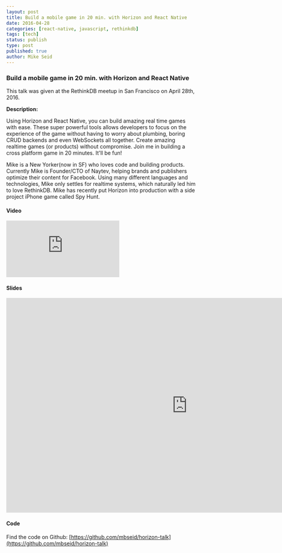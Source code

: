 ```yaml
---
layout: post
title: Build a mobile game in 20 min. with Horizon and React Native
date: 2016-04-28
categories: [react-native, javascript, rethinkdb]
tags: [tech]
status: publish
type: post
published: true
author: Mike Seid
---
```


### Build a mobile game in 20 min. with Horizon and React Native

This talk was given at the RethinkDB meetup in San Francisco on April 28th, 2016.

**Description:**

Using Horizon and React Native, you can build amazing real time games with ease. These super powerful tools allows developers to focus on the experience of the game without having to worry about plumbing, boring CRUD backends and even WebSockets all together. Create amazing realtime games (or products) without compromise. Join me in building a cross platform game in 20 minutes. It'll be fun!

Mike is a New Yorker(now in SF) who loves code and building products. Currently Mike is Founder/CTO of Naytev, helping brands and publishers optimize their content for Facebook. Using many different languages and technologies, Mike only settles for realtime systems, which naturally led him to love RethinkDB. Mike has recently put Horizon into production with a side project iPhone game called Spy Hunt.


#### Video

<div class='youtube-responsive-wrap'>
	<iframe src='https://www.youtube.com/embed/xRK0SYSgVF0' frameborder='0' allowfullscreen></iframe>
</div>

#### Slides

<div class='responsive-wrap'>
	<iframe src="https://docs.google.com/presentation/d/1FutVMWIrfSWUFb6YakGQYc0SCWcnefMFzo-mKZDTSwc/embed?start=false&loop=false&delayms=5000" frameborder="0" width="960" height="569" allowfullscreen="true" mozallowfullscreen="true" webkitallowfullscreen="true"></iframe>
</div>

#### Code

Find the code on Github: [https://github.com/mbseid/horizon-talk](https://github.com/mbseid/horizon-talk)




